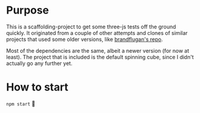 # Purpose
This is a scaffolding-project to get some three-js tests off the ground quickly. It originated from a couple of other attempts and clones of similar projects that used some older versions, like [brandflugan's repo](https://github.com/brandflugan/three-js-webpack-boilerplate).  

Most of the dependencies are the same, albeit a newer version (for now at least). The project that is included is the default spinning cube, since I didn't actually go any further yet. 

# How to start
```npm start```
:pray: